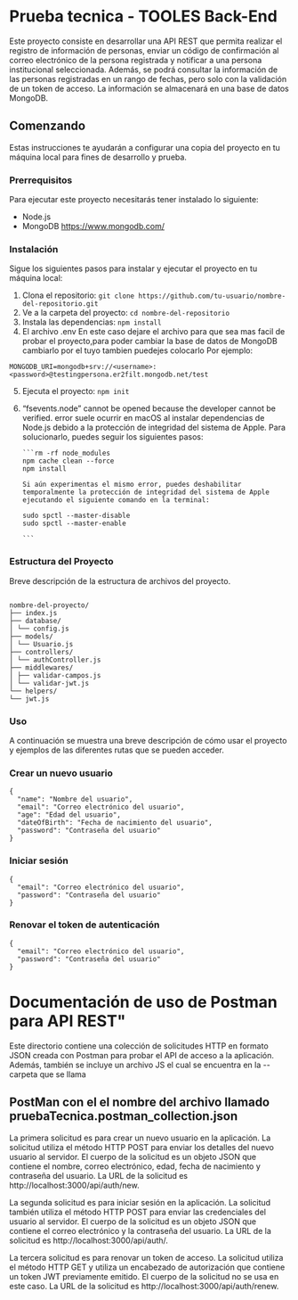 # Prueba tecnica - TOOLES Back-End

Este proyecto consiste en desarrollar una API REST que permita realizar el registro de información de personas, enviar un código de confirmación al correo electrónico de la persona registrada y notificar a una persona institucional seleccionada. Además, se podrá consultar la información de las personas registradas en un rango de fechas, pero solo con la validación de un token de acceso. La información se almacenará en una base de datos MongoDB.

## Comenzando

Estas instrucciones te ayudarán a configurar una copia del proyecto en tu máquina local para fines de desarrollo y prueba.

### Prerrequisitos

Para ejecutar este proyecto necesitarás tener instalado lo siguiente:

- Node.js
- MongoDB
  https://www.mongodb.com/

### Instalación

Sigue los siguientes pasos para instalar y ejecutar el proyecto en tu máquina local:

1. Clona el repositorio: `git clone https://github.com/tu-usuario/nombre-del-repositorio.git`
2. Ve a la carpeta del proyecto: `cd nombre-del-repositorio`
3. Instala las dependencias: `npm install`
4. El archivo .env En este caso dejare el archivo para que sea mas facil de probar el proyecto,para poder cambiar la base de datos de MongoDB cambiarlo por el tuyo tambien puedejes colocarlo Por ejemplo:

```
MONGODB_URI=mongodb+srv://<username>:<password>@testingpersona.er2filt.mongodb.net/test

```

5.  Ejecuta el proyecto: `npm init`
6.  “fsevents.node” cannot be opened because the developer cannot be verified.
    error suele ocurrir en macOS al instalar dependencias de Node.js debido a la protección de integridad del sistema de Apple. Para solucionarlo, puedes seguir los siguientes pasos:

        ```rm -rf node_modules
        npm cache clean --force
        npm install

        Si aún experimentas el mismo error, puedes deshabilitar temporalmente la protección de integridad del sistema de Apple ejecutando el siguiente comando en la terminal:

        sudo spctl --master-disable
        sudo spctl --master-enable

        ```

### Estructura del Proyecto

Breve descripción de la estructura de archivos del proyecto.

```

nombre-del-proyecto/
├── index.js
├── database/
│ └── config.js
├── models/
│ └── Usuario.js
├── controllers/
│ └── authController.js
├── middlewares/
│ ├── validar-campos.js
│ └── validar-jwt.js
└── helpers/
└── jwt.js

```

### Uso

A continuación se muestra una breve descripción de cómo usar el proyecto y ejemplos de las diferentes rutas que se pueden acceder.

### Crear un nuevo usuario

```POST /api/auth/new
{
  "name": "Nombre del usuario",
  "email": "Correo electrónico del usuario",
  "age": "Edad del usuario",
  "dateOfBirth": "Fecha de nacimiento del usuario",
  "password": "Contraseña del usuario"
}
```

### Iniciar sesión

```POST /api/auth
{
  "email": "Correo electrónico del usuario",
  "password": "Contraseña del usuario"
}
```

### Renovar el token de autenticación

```POST /api/auth
{
  "email": "Correo electrónico del usuario",
  "password": "Contraseña del usuario"
}
```

# Documentación de uso de Postman para API REST"

Este directorio contiene una colección de solicitudes HTTP en formato JSON creada con Postman para probar el API de acceso a la aplicación. Además, también se incluye un archivo JS el cual se encuentra en la --carpeta que se llama

## PostMan con el el nombre del archivo llamado pruebaTecnica.postman_collection.json

La primera solicitud es para crear un nuevo usuario en la aplicación. La solicitud utiliza el método HTTP POST para enviar los detalles del nuevo usuario al servidor. El cuerpo de la solicitud es un objeto JSON que contiene el nombre, correo electrónico, edad, fecha de nacimiento y contraseña del usuario. La URL de la solicitud es http://localhost:3000/api/auth/new.

La segunda solicitud es para iniciar sesión en la aplicación. La solicitud también utiliza el método HTTP POST para enviar las credenciales del usuario al servidor. El cuerpo de la solicitud es un objeto JSON que contiene el correo electrónico y la contraseña del usuario. La URL de la solicitud es http://localhost:3000/api/auth/.

La tercera solicitud es para renovar un token de acceso. La solicitud utiliza el método HTTP GET y utiliza un encabezado de autorización que contiene un token JWT previamente emitido. El cuerpo de la solicitud no se usa en este caso. La URL de la solicitud es http://localhost:3000/api/auth/renew.
